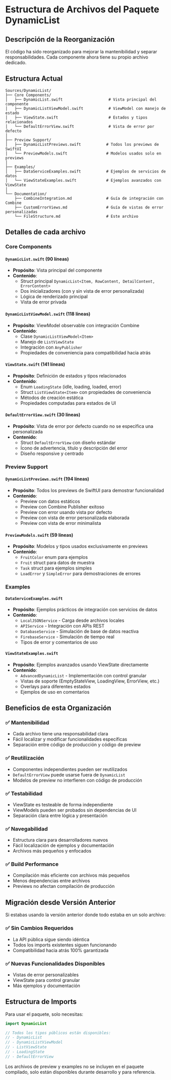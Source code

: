 # Estructura de Archivos del Paquete DynamicList

## Descripción de la Reorganización

El código ha sido reorganizado para mejorar la mantenibilidad y separar responsabilidades. Cada componente ahora tiene su propio archivo dedicado.

## Estructura Actual

```
Sources/DynamicList/
├── Core Components/
│   ├── DynamicList.swift                    # Vista principal del componente
│   ├── DynamicListViewModel.swift           # ViewModel con manejo de estado
│   ├── ViewState.swift                      # Estados y tipos relacionados
│   └── DefaultErrorView.swift               # Vista de error por defecto
│
├── Preview Support/
│   ├── DynamicListPreviews.swift           # Todos los previews de SwiftUI
│   └── PreviewModels.swift                 # Modelos usados solo en previews
│
├── Examples/
│   ├── DataServiceExamples.swift           # Ejemplos de servicios de datos
│   └── ViewStateExamples.swift             # Ejemplos avanzados con ViewState
│
└── Documentation/
    ├── CombineIntegration.md               # Guía de integración con Combine
    ├── CustomErrorViews.md                 # Guía de vistas de error personalizadas
    └── FileStructure.md                    # Este archivo
```

## Detalles de cada archivo

### Core Components

#### `DynamicList.swift` (90 líneas)
- **Propósito**: Vista principal del componente
- **Contenido**:
  - Struct principal `DynamicList<Item, RowContent, DetailContent, ErrorContent>`
  - Dos inicializadores (con y sin vista de error personalizada)
  - Lógica de renderizado principal
  - Vista de error privada

#### `DynamicListViewModel.swift` (118 líneas)
- **Propósito**: ViewModel observable con integración Combine
- **Contenido**:
  - Clase `DynamicListViewModel<Item>`
  - Manejo de `ListViewState`
  - Integración con `AnyPublisher`
  - Propiedades de conveniencia para compatibilidad hacia atrás

#### `ViewState.swift` (141 líneas)
- **Propósito**: Definición de estados y tipos relacionados
- **Contenido**:
  - Enum `LoadingState` (idle, loading, loaded, error)
  - Struct `ListViewState<Item>` con propiedades de conveniencia
  - Métodos de creación estática
  - Propiedades computadas para estados de UI

#### `DefaultErrorView.swift` (30 líneas)
- **Propósito**: Vista de error por defecto cuando no se especifica una personalizada
- **Contenido**:
  - Struct `DefaultErrorView` con diseño estándar
  - Ícono de advertencia, título y descripción del error
  - Diseño responsive y centrado

### Preview Support

#### `DynamicListPreviews.swift` (194 líneas)
- **Propósito**: Todos los previews de SwiftUI para demostrar funcionalidad
- **Contenido**:
  - Preview con datos estáticos
  - Preview con Combine Publisher exitoso
  - Preview con error usando vista por defecto
  - Preview con vista de error personalizada elaborada
  - Preview con vista de error minimalista

#### `PreviewModels.swift` (59 líneas)
- **Propósito**: Modelos y tipos usados exclusivamente en previews
- **Contenido**:
  - `FruitColor` enum para ejemplos
  - `Fruit` struct para datos de muestra
  - `Task` struct para ejemplos simples
  - `LoadError` y `SimpleError` para demostraciones de errores

### Examples

#### `DataServiceExamples.swift`
- **Propósito**: Ejemplos prácticos de integración con servicios de datos
- **Contenido**:
  - `LocalJSONService` - Carga desde archivos locales
  - `APIService` - Integración con APIs REST
  - `DatabaseService` - Simulación de base de datos reactiva
  - `FirebaseService` - Simulación de tiempo real
  - Tipos de error y comentarios de uso

#### `ViewStateExamples.swift`
- **Propósito**: Ejemplos avanzados usando ViewState directamente
- **Contenido**:
  - `AdvancedDynamicList` - Implementación con control granular
  - Vistas de soporte (EmptyStateView, LoadingView, ErrorView, etc.)
  - Overlays para diferentes estados
  - Ejemplos de uso en comentarios

## Beneficios de esta Organización

### ✅ **Mantenibilidad**
- Cada archivo tiene una responsabilidad clara
- Fácil localizar y modificar funcionalidades específicas
- Separación entre código de producción y código de preview

### ✅ **Reutilización**
- Componentes independientes pueden ser reutilizados
- `DefaultErrorView` puede usarse fuera de `DynamicList`
- Modelos de preview no interfieren con código de producción

### ✅ **Testabilidad**
- ViewState es testeable de forma independiente
- ViewModels pueden ser probados sin dependencias de UI
- Separación clara entre lógica y presentación

### ✅ **Navegabilidad**
- Estructura clara para desarrolladores nuevos
- Fácil localización de ejemplos y documentación
- Archivos más pequeños y enfocados

### ✅ **Build Performance**
- Compilación más eficiente con archivos más pequeños
- Menos dependencias entre archivos
- Previews no afectan compilación de producción

## Migración desde Versión Anterior

Si estabas usando la versión anterior donde todo estaba en un solo archivo:

### ✅ **Sin Cambios Requeridos**
- La API pública sigue siendo idéntica
- Todos los imports existentes siguen funcionando
- Compatibilidad hacia atrás 100% garantizada

### ✅ **Nuevas Funcionalidades Disponibles**
- Vistas de error personalizables
- ViewState para control granular
- Más ejemplos y documentación

## Estructura de Imports

Para usar el paquete, solo necesitas:

```swift
import DynamicList

// Todos los tipos públicos están disponibles:
// - DynamicList
// - DynamicListViewModel  
// - ListViewState
// - LoadingState
// - DefaultErrorView
```

Los archivos de preview y examples no se incluyen en el paquete compilado, solo están disponibles durante desarrollo y para referencia.
